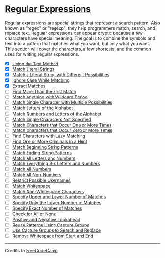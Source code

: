 # [Regular Expressions](https://learn.freecodecamp.org/javascript-algorithms-and-data-structures/regular-expressions/)

Regular expressions are special strings that represent a search pattern. Also known as "regex" or "regexp", they help programmers match, search, and replace text. Regular expressions can appear cryptic because a few characters have special meaning. The goal is to combine the symbols and text into a pattern that matches what you want, but only what you want. This section will cover the characters, a few shortcuts, and the common uses for writing regular expressions.

- [x] [Using the Test Method](01-using-the-test-method.js)
- [x] [Match Literal Strings](02-match-literal-strings.js)
- [x] [Match a Literal String with Different Possibilities](03-match-a-literal-string-with-different-possibilities.js)
- [x] [Ignore Case While Matching](04-ignore-case-while-matching.js)
- [x] [Extract Matches](05-extract-matches.js)
- [ ] [Find More Than the First Match](06-find-more-than-the-first-match.js)
- [ ] [Match Anything with Wildcard Period](07-match-anything-with-wildcard-period.js)
- [ ] [Match Single Character with Multiple Possibilities](08-match-single-character-with-multiple-possibilities.js)
- [ ] [Match Letters of the Alphabet](09-match-letters-of-the-alphabet.js)
- [ ] [Match Numbers and Letters of the Alphabet](10-match-numbers-and-letters-of-the-alphabet.js)
- [ ] [Match Single Characters Not Specified](11-match-single-characters-not-specified.js)
- [ ] [Match Characters that Occur One or More Times](12-match-characters-that-occur-one-or-more-times.js)
- [ ] [Match Characters that Occur Zero or More Times](13-match-characters-that-occur-zero-or-more-times.js)
- [ ] [Find Characters with Lazy Matching](14-find-characters-with-lazy-matching.js)
- [ ] [Find One or More Criminals in a Hunt](15-find-one-or-more-criminals-in-a-hunt.js)
- [ ] [Match Beginning String Patterns](16-match-beginning-string-patterns.js)
- [ ] [Match Ending String Patterns](17-match-ending-string-patterns.js)
- [ ] [Match All Letters and Numbers](18-match-all-letters-and-numbers.js)
- [ ] [Match Everything But Letters and Numbers](19-match-everything-but-letters-and-numbers.js)
- [ ] [Match All Numbers](20-match-all-numbers.js)
- [ ] [Match All Non-Numbers](21-match-all-non-numbers.js)
- [ ] [Restrict Possible Usernames](22-restrict-possible-usernames.js)
- [ ] [Match Whitespace](23-match-whitespace.js)
- [ ] [Match Non-Whitespace Characters](24-match-non-whitespace-characters.js)
- [ ] [Specify Upper and Lower Number of Matches](25-specify-upper-and-lower-number-of-matches.js)
- [ ] [Specify Only the Lower Number of Matches](26-specify-only-the-lower-number-of-matches.js)
- [ ] [Specify Exact Number of Matches](27-specify-exact-number-of-matches.js)
- [ ] [Check for All or None](28-check-for-all-or-none.js)
- [ ] [Positive and Negative Lookahead](29-positive-and-negative-lookahead.js)
- [ ] [Reuse Patterns Using Capture Groups](30-reuse-patterns-using-capture-groups.js)
- [ ] [Use Capture Groups to Search and Replace](31-use-capture-groups-to-search-and-replace.js)
- [ ] [Remove Whitespace from Start and End](32-remove-whitespace-from-start-and-end.js)

---

Credits to [FreeCodeCamp](https://www.freecodecamp.org/)